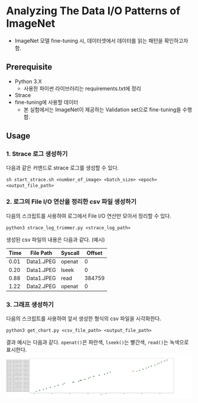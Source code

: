 # Analyzing The Data I/O Patterns of ImageNet

* ImageNet 모델 fine-tuning 시, 데이터셋에서 데이터를 읽는 패턴을 확인하고자 함.

## Prerequisite
* Python 3.X
  * 사용한 파이썬 라이브러리는 requirements.txt에 정리
* Strace
* fine-tuning에 사용할 데이터
  * 본 실험에서는 ImageNet이 제공하는 Validation set으로 fine-tuning을 수행함.

## Usage
### 1. Strace 로그 생성하기
다음과 같은 커맨드로 strace 로그를 생성할 수 있다. 
```shell
sh start_strace.sh <number_of_image> <batch_size> <epoch> <output_file_path>
```
### 2. 로그의 File I/O 연산을 정리한 csv 파일 생성하기
다음의 스크립트를 사용하여 로그에서 File I/O 연산만 모아서 정리할 수 있다.
```shell
python3 strace_log_trimmer.py <strace_log_path>
```
생성된 csv 파일의 내용은 다음과 같다. (예시)

| Time | File Path  | Syscall | Offset |
| ---- | ---------- | ------- | ------ |
| 0.01 | Data1.JPEG | openat  | 0      |
| 0.20 | Data1.JPEG | lseek   | 0      |
| 0.88 | Data1.JPEG | read    | 384759 |
| 1.22 | Data2.JPEG | openat  | 0      |

### 3. 그래프 생성하기
다음의 스크립트를 사용하여 앞서 생성한 형식의 csv 파일을 시각화한다.
```shell
python3 get_chart.py <csv_file_path> <output_file_path>
```
결과 예시는 다음과 같다. `openat()`은 파란색, `lseek()`는 빨간색, `read()`는 녹색으로 표시한다.
![example.png](example.png)